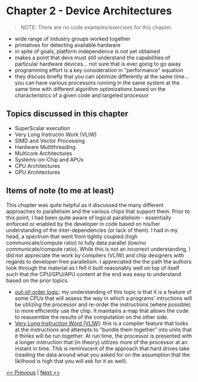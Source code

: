 # Chapter 2 - Device Architectures

> NOTE: There are no code examples/exercises for this chapter.

- wide range of industry groups worked together
- primatives for detecting available hardware
- in spite of goals, platform independence is not yet obtained
- makes a point that devs must still understand the capabilities of particular hardware devices... not sure that is ever going to go away
- programming effort is a key consideration in "performance" equation
- they discuss briefly that you can optimize differently at the same time... you can have various processors running in the same system at the same time with different algorithm optimizations based on the characteristics of a given code and targeted processor

## Topics discussed in this chapter

- SuperScalar execution
- Very Long Instructin Work (VLIW)
- SIMD and Vector Processing
- Hardware Multithreading
- Multicore Architectures
- Systems-on-Chip and APUs
- CPU Architectures
- GPU Architectures

## Items of note (to me at least)

This chapter was quite helpful as it discussed the many different approaches to parallelisim and the various chips that support them. Prior to this point, I had been quite aware of logical parallelisim - essentially enforced or enabled by the developer in code based on his/her understanding of the inter-dependencies (or lack of them). I had in my head, a spectrum that went from tightly coupled (high communicate/compute ratio) to fully data parallel (low/no communicate/compute ratio). While this is not an incorrect understanding, I did not appreciate the work by compilers (VLIW) and chip designers with regards to developer-free parallelism. I appreciated the the path the authors took through the material as I felt it built reasonably well on top of itself such that the CPU/GPU/APU content at the end was easy to understand based on the prior topics.

- [out-of-order logic](https://en.wikipedia.org/wiki/Out-of-order_execution): my understanding of this topic is that it is a feature of some CPUs that will assess the way in which a programs' intructions will be utilizing the processor and re-order the instructions (where possible) to more efficiently use the chip. It maintains a map that allows the code to reassemble the results of the computation on the other side.
- [Very Long Instruction Word (VLIW)](https://en.wikipedia.org/wiki/Very_long_instruction_word): this is a compiler feature that looks at the instructions and attempts to "bundle them together" into units that it thinks will be run together. At run time, the processor is presented with a longer instruction that (in theory) utilizes more of the processor at an instant in time. This is reminiscent of the approach that hard drives take (reading the data around what you asked for on the assumption that the liklihood is high that you will ask for it as well).

[<< Previous](../Chapter_01/README.md)
|
[Next >>](../Chapter_03/README.md)